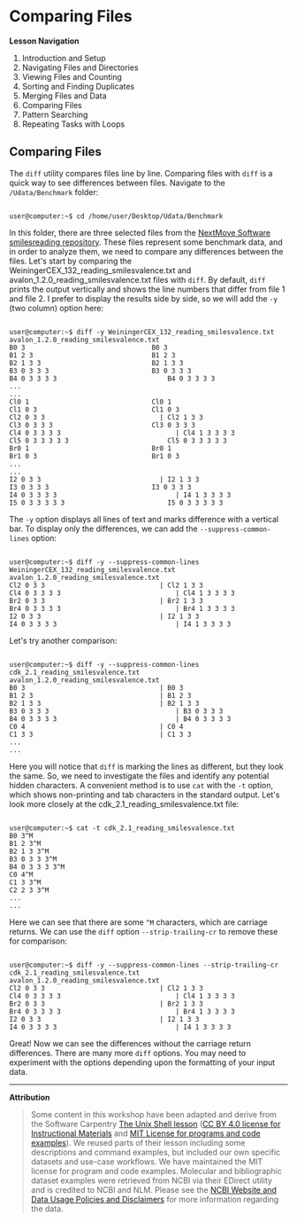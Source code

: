 # Comparing Files

**Lesson Navigation**

1. Introduction and Setup
2. Navigating Files and Directories
3. Viewing Files and Counting
4. Sorting and Finding Duplicates
5. Merging Files and Data
6. Comparing Files
7. Pattern Searching
8. Repeating Tasks with Loops

## Comparing Files

The `diff` utility compares files line by line. Comparing files with `diff` is a quick way to see differences between files. Navigate to the `/Udata/Benchmark` folder:


```console

user@computer:~$ cd /home/user/Desktop/Udata/Benchmark

```

In this folder, there are three selected files from the [NextMove Software smilesreading repository](https://github.com/nextmovesoftware/smilesreading). These files represent some benchmark data, and in order to analyze them, we need to compare any differences between the files. Let's start by comparing the WeiningerCEX_132_reading_smilesvalence.txt and avalon_1.2.0_reading_smilesvalence.txt files with `diff`. By default, `diff` prints the output vertically and shows the line numbers that differ from file 1 and file 2. I prefer to display the results side by side, so we will add the `-y` (two column) option here:

```console

user@computer:~$ diff -y WeiningerCEX_132_reading_smilesvalence.txt avalon_1.2.0_reading_smilesvalence.txt 
B0 3								B0 3
B1 2 3								B1 2 3
B2 1 3 3							B2 1 3 3
B3 0 3 3 3							B3 0 3 3 3
B4 0 3 3 3 3							B4 0 3 3 3 3
...
...
Cl0 1								Cl0 1
Cl1 0 3								Cl1 0 3
Cl2 0 3 3						      |	Cl2 1 3 3
Cl3 0 3 3 3							Cl3 0 3 3 3
Cl4 0 3 3 3 3						      |	Cl4 1 3 3 3 3
Cl5 0 3 3 3 3 3							Cl5 0 3 3 3 3 3
Br0 1								Br0 1
Br1 0 3								Br1 0 3
...
...
I2 0 3 3						      |	I2 1 3 3
I3 0 3 3 3							I3 0 3 3 3
I4 0 3 3 3 3						      |	I4 1 3 3 3 3
I5 0 3 3 3 3 3							I5 0 3 3 3 3 3

```

The `-y` option displays all lines of text and marks difference with a vertical bar. To display only the differences, we can add the `--suppress-common-lines` option:

```console

user@computer:~$ diff -y --suppress-common-lines WeiningerCEX_132_reading_smilesvalence.txt avalon_1.2.0_reading_smilesvalence.txt 
Cl2 0 3 3						      |	Cl2 1 3 3
Cl4 0 3 3 3 3						      |	Cl4 1 3 3 3 3
Br2 0 3 3						      |	Br2 1 3 3
Br4 0 3 3 3 3						      |	Br4 1 3 3 3 3
I2 0 3 3						      |	I2 1 3 3
I4 0 3 3 3 3						      |	I4 1 3 3 3 3

```

Let's try another comparison:

```console

user@computer:~$ diff -y --suppress-common-lines cdk_2.1_reading_smilesvalence.txt avalon_1.2.0_reading_smilesvalence.txt 
B0 3    						      |	B0 3
B1 2 3  						      |	B1 2 3
B2 1 3 3						      |	B2 1 3 3
B3 0 3 3 3      					      |	B3 0 3 3 3
B4 0 3 3 3 3    					      |	B4 0 3 3 3 3
C0 4    						      |	C0 4
C1 3 3  						      |	C1 3 3
...
...
```

Here you will notice that `diff` is marking the lines as different, but they look the same. So, we need to investigate the files and identify any potential hidden characters. A convenient method is to use `cat` with the `-t` option, which shows non-printing and tab characters in the standard output. Let's look more closely at the cdk_2.1_reading_smilesvalence.txt file:

```console

user@computer:~$ cat -t cdk_2.1_reading_smilesvalence.txt 
B0 3^M
B1 2 3^M
B2 1 3 3^M
B3 0 3 3 3^M
B4 0 3 3 3 3^M
C0 4^M
C1 3 3^M
C2 2 3 3^M
...
...
```

Here we can see that there are some `^M` characters, which are carriage returns. We can use the `diff` option `--strip-trailing-cr` to remove these for comparison:

```console

user@computer:~$ diff -y --suppress-common-lines --strip-trailing-cr cdk_2.1_reading_smilesvalence.txt avalon_1.2.0_reading_smilesvalence.txt 
Cl2 0 3 3						      |	Cl2 1 3 3
Cl4 0 3 3 3 3						      |	Cl4 1 3 3 3 3
Br2 0 3 3						      |	Br2 1 3 3
Br4 0 3 3 3 3						      |	Br4 1 3 3 3 3
I2 0 3 3						      |	I2 1 3 3
I4 0 3 3 3 3						      |	I4 1 3 3 3 3
```

Great! Now we can see the differences without the carriage return differences. There are many more `diff` options. You may need to experiment with the options depending upon the formatting of your input data. 

---

**Attribution**

> Some content in this workshop have been adapted and derive from the Software Carpentry [The Unix Shell lesson](https://software-carpentry.org/lessons/) ([CC BY 4.0 license for Instructional Materials](http://swcarpentry.github.io/shell-novice/LICENSE.html) and [MIT License for programs and code examples](http://swcarpentry.github.io/shell-novice/LICENSE.html)). We reused parts of their lesson including some descriptions and command examples, but included our own specific datasets and use-case workflows. We have maintained the MIT license for program and code examples. Molecular and bibliographic dataset examples were retrieved from NCBI via their EDirect utility and is credited to NCBI and NLM. Please see the [NCBI Website and Data Usage Policies and Disclaimers](https://www.ncbi.nlm.nih.gov/home/about/policies/) for more information regarding the data.
